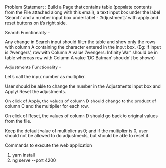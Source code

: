 Problem Statement : 
Build a Page that contains table (populate contents from the File attached along with this email), a text input box under the label ‘Search’ and a number input box under label - ‘Adjustments’ with apply and reset buttons on it’s right side.


Search Functionality -

Any change in Search input should filter the table and show only the rows with column A containing the character entered in the input box. (Eg: If input is ‘Avengers’, row with Column A value ‘Avengers: Infinity War’ should be in table whereas row with Column A value ‘DC Batman’ shouldn’t be shown)


Adjustments Functionality -

Let’s call the input number as multiplier.

User should be able to change the number in the Adjustments input box and Apply/ Reset the adjustments. 

On click of Apply, the values of column D should change to the product of column C and the multiplier for each row.

On click of Reset, the values of column D should go back to original values from the file.

Keep the default value of multiplier as  0; and if the multiplier is 0, user should not be allowed to do adjustments, but should be able to reset it.


Commands to execute the web application

1. yarn install
2. ng serve --port 4200
